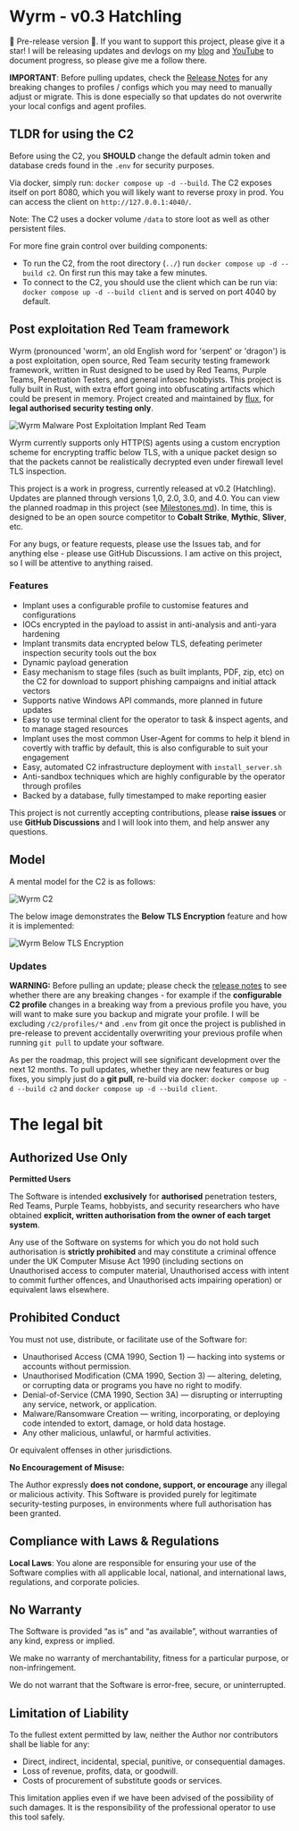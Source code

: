# Wyrm - v0.3 Hatchling

&#128679; Pre-release version &#128679;. If you want to support this project, please give it a star! I will be releasing updates and
devlogs on my [blog](https://fluxsec.red/) and [YouTube](https://www.youtube.com/@FluxSec) to document progress, so please give me a follow there.

**IMPORTANT**: Before pulling updates, check the [Release Notes](https://github.com/0xflux/Wyrm/blob/master/RELEASE_NOTES.md) for any 
breaking changes to profiles / configs which you may need to manually adjust or migrate. This is done especially so that updates do not
overwrite your local configs and agent profiles.

## TLDR for using the C2

Before using the C2, you **SHOULD** change the default admin token and database creds found in the `.env` for security purposes.

Via docker, simply run: `docker compose up -d --build`. The C2 exposes itself on port 8080, which you will likely want to reverse proxy in prod. You
can access the client on `http://127.0.0.1:4040/`.

Note: The C2 uses a docker volume `/data` to store loot as well as other persistent files.

For more fine grain control over building components:

- To run the C2, from the root directory (`../`) run `docker compose up -d --build c2`. On first run this may take a few minutes.
- To connect to the C2, you should use the client which can be run via: `docker compose up -d --build client` and is served on port 4040 by default.

## Post exploitation Red Team framework

Wyrm (pronounced 'worm', an old English word for 'serpent' or 'dragon') is a post exploitation, open source, Red Team security testing framework framework, written in Rust designed to be used by Red Teams, Purple Teams, 
Penetration Testers, and general infosec hobbyists. This project is fully built in Rust, with extra effort going into obfuscating artifacts which
could be present in memory. Project created and maintained by [flux](https://github.com/0xflux/), for **legal authorised security testing only**.

![Wyrm Malware Post Exploitation Implant Red Team](resources/wyrm_landscape.png)

Wyrm currently supports only HTTP(S) agents using a custom encryption scheme for encrypting traffic below TLS, with a unique packet design so that
the packets cannot be realistically decrypted even under firewall level TLS inspection.

This project is a work in progress, currently released at v0.2 (Hatchling). Updates are planned through versions 1,0, 2.0, 3.0, and 4.0. You can view
the planned roadmap in this project (see [Milestones.md](https://github.com/0xflux/Wyrm/blob/master/Milestones.md)). In time, this is designed to be an open source competitor to **Cobalt Strike**, **Mythic**, **Sliver**, etc.

For any bugs, or feature requests, please use the Issues tab, and for anything else - please use GitHub Discussions. I am active on this project,
so I will be attentive to anything raised.

### Features

- Implant uses a configurable profile to customise features and configurations
- IOCs encrypted in the payload to assist in anti-analysis and anti-yara hardening
- Implant transmits data encrypted below TLS, defeating perimeter inspection security tools out the box
- Dynamic payload generation
- Easy mechanism to stage files (such as built implants, PDF, zip, etc) on the C2 for download to support phishing campaigns and initial attack vectors
- Supports native Windows API commands, more planned in future updates
- Easy to use terminal client for the operator to task & inspect agents, and to manage staged resources
- Implant uses the most common User-Agent for comms to help it blend in covertly with traffic by default, this is also configurable to suit your engagement
- Easy, automated C2 infrastructure deployment with `install_server.sh`
- Anti-sandbox techniques which are highly configurable by the operator through profiles
- Backed by a database, fully timestamped to make reporting easier

This project is not currently accepting contributions, please **raise issues** or use **GitHub Discussions** and I will look into them, and help
answer any questions.

## Model

A mental model for the C2 is as follows:

![Wyrm C2](resources/c2_model.png)

The below image demonstrates the **Below TLS Encryption** feature and how it is implemented:

![Wyrm Below TLS Encryption](resources/wyrm_post_diag.png)

### Updates

**WARNING:** Before pulling an update; please check the [release notes](https://github.com/0xflux/Wyrm/blob/master/RELEASE_NOTES.md) to see whether there are any breaking changes - for example if the
**configurable C2 profile** changes in a breaking way from a previous profile you have, you will want to make sure you backup and migrate
your profile. I will be excluding `/c2/profiles/*` and `.env` from git once the project is published in pre-release to prevent accidentally overwriting
your previous profile when running `git pull` to update your software.

As per the roadmap, this project will see significant development over the next 12 months. To pull updates, whether they are new features
or bug fixes, you simply just do a **git pull**, re-build via docker: `docker compose up -d --build c2` and `docker compose up -d --build client`.

# The legal bit

## Authorized Use Only

**Permitted Users**

The Software is intended **exclusively** for **authorised** penetration testers, Red Teams, Purple Teams, hobbyists, and security researchers who have obtained **explicit, written authorisation from the owner of each target system**.

Any use of the Software on systems for which you do not hold such authorisation is **strictly prohibited** and may constitute a criminal offence under the UK Computer Misuse Act 1990 (including sections on Unauthorised access to computer material, Unauthorised access with intent to commit further offences, and Unauthorised acts impairing operation) or equivalent laws elsewhere.

## Prohibited Conduct
You must not use, distribute, or facilitate use of the Software for:

- Unauthorised Access (CMA 1990, Section 1) — hacking into systems or accounts without permission.
- Unauthorised Modification (CMA 1990, Section 3) — altering, deleting, or corrupting data or programs you have no right to modify.
- Denial-of-Service (CMA 1990, Section 3A) — disrupting or interrupting any service, network, or application.
- Malware/Ransomware Creation — writing, incorporating, or deploying code intended to extort, damage, or hold data hostage.
- Any other malicious, unlawful, or harmful activities.

Or equivalent offenses in other jurisdictions.

**No Encouragement of Misuse:**

The Author expressly **does not condone, support, or encourage** any illegal or malicious activity. This Software is provided purely for legitimate security-testing purposes, in environments where full authorisation has been granted.

## Compliance with Laws & Regulations

**Local Laws**: You alone are responsible for ensuring your use of the Software complies with all applicable local, national, and international laws, regulations, and corporate policies.

## No Warranty

The Software is provided “as is” and “as available”, without warranties of any kind, express or implied.

We make no warranty of merchantability, fitness for a particular purpose, or non-infringement.

We do not warrant that the Software is error-free, secure, or uninterrupted.

## Limitation of Liability

To the fullest extent permitted by law, neither the Author nor contributors shall be liable for any:

- Direct, indirect, incidental, special, punitive, or consequential damages.
- Loss of revenue, profits, data, or goodwill.
- Costs of procurement of substitute goods or services.

This limitation applies even if we have been advised of the possibility of such damages. It is the responsibility of the professional operator to
use this tool safely.